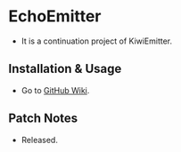 # EchoEmitter

- It is a continuation project of KiwiEmitter.

## Installation & Usage

- Go to [GitHub Wiki](https://github.com/erffy/unityemitter/wiki).

## Patch Notes

- Released.